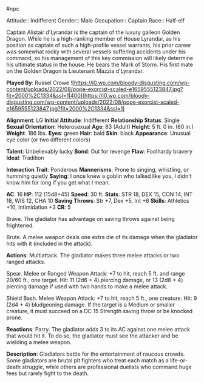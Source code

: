  #npc 

Attitude:: Indifferent
Gender:: Male
Occupation:: Captain
Race:: Half-elf

Captain Alistair d'Lyrandar is the captain of the luxury galleon Golden Dragon. While he is a high-ranking member of House Lyrandar, as his position as captain of such a high-profile vessel warrants, his prior career was somewhat rocky with several vessels suffering accidents under his command, so his management of this key commission will likely determine his ultimate status in the house. He bears the Mark of Storm. His first mate on the Golden Dragon is Lieutenant Mazzia d'Lyrandar.

**Played By**: Russel Crowe
![https://i0.wp.com/bloody-disgusting.com/wp-content/uploads/2022/08/pope-exorcist-scaled-e1659555123847.jpg?fit=2000%2C1334&ssl=1|400](https://i0.wp.com/bloody-disgusting.com/wp-content/uploads/2022/08/pope-exorcist-scaled-e1659555123847.jpg?fit=2000%2C1334&ssl=1)

**Alignment**: LG
**Initial Attitude**: Indifferent
**Relationship Status**: Single
**Sexual Orientation**: Heterosexual
**Age**: 83 (Adult)
**Height**: 5 ft. 0 in. (60 in.)
**Weight**: 186 lbs.
**Eyes**: green
**Hair**: bald
**Skin**: black
**Appearance**: Unusual eye color (or two different colors)

**Talent**: Unbelievably lucky
**Bond**: Out for revenge
**Flaw**: Foolhardy bravery
**Ideal**: Tradition

**Interaction Trait**: Ponderous
**Mannerisms**: Prone to singing, whistling, or humming quietly
**Saying**: I once knew a goblin who talked like you, I didn't know him for long if you get what I mean.

**AC**: 16
**HP**: 112 (15d8+45)
**Speed**: 30 ft.
**Stats**: STR 18, DEX 15, CON 14, INT 18, WIS 12, CHA 10
**Saving Throws**: Str +7, Dex +5, Int +6
**Skills**: Athletics +10, Intimidation +3
**CR**: 5

Brave. The gladiator has advantage on saving throws against being frightened.

Brute. A melee weapon deals one extra die of its damage when the gladiator hits with it (included in the attack).

**Actions**:
Multiattack. The gladiator makes three melee attacks or two ranged attacks.

Spear. Melee or Ranged Weapon Attack: +7 to hit, reach 5 ft. and range 20/60 ft., one target. Hit: 11 (2d6 + 4) piercing damage, or 13 (2d8 + 4) piercing damage if used with two hands to make a melee attack.

Shield Bash. Melee Weapon Attack: +7 to hit, reach 5 ft., one creature. Hit: 9 (2d4 + 4) bludgeoning damage. If the target is a Medium or smaller creature, it must succeed on a DC 15 Strength saving throw or be knocked prone.

**Reactions**:
Parry. The gladiator adds 3 to its AC against one melee attack that would hit it. To do so, the gladiator must see the attacker and be wielding a melee weapon.

**Description**: Gladiators battle for the entertainment of raucous crowds. Some gladiators are brutal pit fighters who treat each match as a life-or-death struggle, while others are professional duelists who command huge fees but rarely fight to the death.
